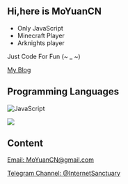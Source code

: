 ## Hi,here is MoYuanCN
* Only JavaScript
* Minecraft Player
* Arknights player

Just Code For Fun (~ _ ~)

[My Blog](https://MoYuanCN.vip)

## Programming Languages
![JavaScript](https://img.shields.io/badge/-JavaScript-f7df1e?style=flat-square&logo=JavaScript&labelColor=f7df1e&logoColor=000)

![](https://github-readme-stats.vercel.app/api/top-langs?username=Prejudice-Studio&layout=compact)

## Content
[Email: MoYuanCN@gmail.com](mailto:MoYuanCN@gmail.com)

[Telegram Channel: @InternetSanctuary](https://t.me/InternetSanctuary)
